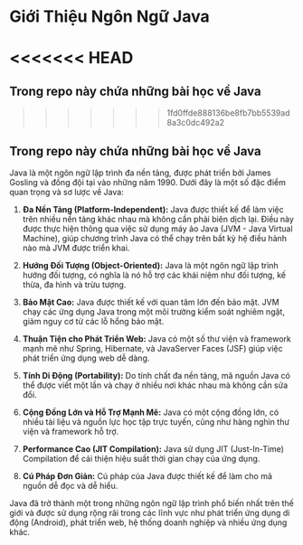 # Giới Thiệu Ngôn Ngữ Java
<<<<<<< HEAD
=======

## Trong repo này chứa những bài học về Java
>>>>>>> 1fd0ffde888136be8fb7bb5539ad8a3c0dc492a2

## Trong repo này chứa những bài học về Java

Java là một ngôn ngữ lập trình đa nền tảng, được phát triển bởi James Gosling và đồng đội tại vào những năm 1990. Dưới đây là một số đặc điểm quan trọng và sơ lược về Java:

1. **Đa Nền Tảng (Platform-Independent):** Java được thiết kế để làm việc trên nhiều nền tảng khác nhau mà
   không cần phải biên dịch lại. Điều này được thực hiện thông qua việc sử dụng máy ảo Java (JVM - Java
   Virtual Machine), giúp chương trình Java có thể chạy trên bất kỳ hệ điều hành nào mà JVM được triển khai.

2. **Hướng Đối Tượng (Object-Oriented):** Java là một ngôn ngữ lập trình hướng đối tượng, có nghĩa là nó hỗ
   trợ các khái niệm như đối tượng, kế thừa, đa hình và trừu tượng.

3. **Bảo Mật Cao:** Java được thiết kế với quan tâm lớn đến bảo mật. JVM chạy các ứng dụng Java trong một môi
   trường kiểm soát nghiêm ngặt, giảm nguy cơ từ các lỗ hổng bảo mật.

4. **Thuận Tiện cho Phát Triển Web:** Java có một số thư viện và framework mạnh mẽ như Spring, Hibernate, và
   JavaServer Faces (JSF) giúp việc phát triển ứng dụng web dễ dàng.

5. **Tính Di Động (Portability):** Do tính chất đa nền tảng, mã nguồn Java có thể được viết một lần và chạy ở
   nhiều nơi khác nhau mà không cần sửa đổi.

6. **Cộng Đồng Lớn và Hỗ Trợ Mạnh Mẽ:** Java có một cộng đồng lớn, có nhiều tài liệu và nguồn lực học tập trực
   tuyến, cũng như hàng nghìn thư viện và framework hỗ trợ.

7. **Performance Cao (JIT Compilation):** Java sử dụng JIT (Just-In-Time) Compilation để cải thiện hiệu suất
   thời gian chạy của ứng dụng.

8. **Cú Pháp Đơn Giản:** Cú pháp của Java được thiết kế để làm cho mã nguồn dễ đọc và dễ hiểu.

Java đã trở thành một trong những ngôn ngữ lập trình phổ biến nhất trên thế giới và được sử dụng rộng rãi
trong các lĩnh vực như phát triển ứng dụng di động (Android), phát triển web, hệ thống doanh nghiệp và nhiều
ứng dụng khác.
